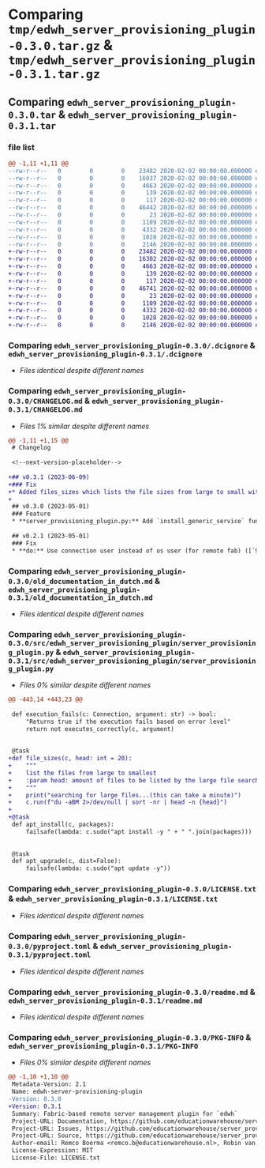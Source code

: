 # Comparing `tmp/edwh_server_provisioning_plugin-0.3.0.tar.gz` & `tmp/edwh_server_provisioning_plugin-0.3.1.tar.gz`

## Comparing `edwh_server_provisioning_plugin-0.3.0.tar` & `edwh_server_provisioning_plugin-0.3.1.tar`

### file list

```diff
@@ -1,11 +1,11 @@
--rw-r--r--   0        0        0    23482 2020-02-02 00:00:00.000000 edwh_server_provisioning_plugin-0.3.0/.dcignore
--rw-r--r--   0        0        0    16037 2020-02-02 00:00:00.000000 edwh_server_provisioning_plugin-0.3.0/CHANGELOG.md
--rw-r--r--   0        0        0     4663 2020-02-02 00:00:00.000000 edwh_server_provisioning_plugin-0.3.0/old_documentation_in_dutch.md
--rw-r--r--   0        0        0      139 2020-02-02 00:00:00.000000 edwh_server_provisioning_plugin-0.3.0/src/edwh_server_provisioning_plugin/__about__.py
--rw-r--r--   0        0        0      117 2020-02-02 00:00:00.000000 edwh_server_provisioning_plugin-0.3.0/src/edwh_server_provisioning_plugin/__init__.py
--rw-r--r--   0        0        0    46442 2020-02-02 00:00:00.000000 edwh_server_provisioning_plugin-0.3.0/src/edwh_server_provisioning_plugin/server_provisioning_plugin.py
--rw-r--r--   0        0        0       23 2020-02-02 00:00:00.000000 edwh_server_provisioning_plugin-0.3.0/.gitignore
--rw-r--r--   0        0        0     1109 2020-02-02 00:00:00.000000 edwh_server_provisioning_plugin-0.3.0/LICENSE.txt
--rw-r--r--   0        0        0     4332 2020-02-02 00:00:00.000000 edwh_server_provisioning_plugin-0.3.0/pyproject.toml
--rw-r--r--   0        0        0     1028 2020-02-02 00:00:00.000000 edwh_server_provisioning_plugin-0.3.0/readme.md
--rw-r--r--   0        0        0     2146 2020-02-02 00:00:00.000000 edwh_server_provisioning_plugin-0.3.0/PKG-INFO
+-rw-r--r--   0        0        0    23482 2020-02-02 00:00:00.000000 edwh_server_provisioning_plugin-0.3.1/.dcignore
+-rw-r--r--   0        0        0    16302 2020-02-02 00:00:00.000000 edwh_server_provisioning_plugin-0.3.1/CHANGELOG.md
+-rw-r--r--   0        0        0     4663 2020-02-02 00:00:00.000000 edwh_server_provisioning_plugin-0.3.1/old_documentation_in_dutch.md
+-rw-r--r--   0        0        0      139 2020-02-02 00:00:00.000000 edwh_server_provisioning_plugin-0.3.1/src/edwh_server_provisioning_plugin/__about__.py
+-rw-r--r--   0        0        0      117 2020-02-02 00:00:00.000000 edwh_server_provisioning_plugin-0.3.1/src/edwh_server_provisioning_plugin/__init__.py
+-rw-r--r--   0        0        0    46741 2020-02-02 00:00:00.000000 edwh_server_provisioning_plugin-0.3.1/src/edwh_server_provisioning_plugin/server_provisioning_plugin.py
+-rw-r--r--   0        0        0       23 2020-02-02 00:00:00.000000 edwh_server_provisioning_plugin-0.3.1/.gitignore
+-rw-r--r--   0        0        0     1109 2020-02-02 00:00:00.000000 edwh_server_provisioning_plugin-0.3.1/LICENSE.txt
+-rw-r--r--   0        0        0     4332 2020-02-02 00:00:00.000000 edwh_server_provisioning_plugin-0.3.1/pyproject.toml
+-rw-r--r--   0        0        0     1028 2020-02-02 00:00:00.000000 edwh_server_provisioning_plugin-0.3.1/readme.md
+-rw-r--r--   0        0        0     2146 2020-02-02 00:00:00.000000 edwh_server_provisioning_plugin-0.3.1/PKG-INFO
```

### Comparing `edwh_server_provisioning_plugin-0.3.0/.dcignore` & `edwh_server_provisioning_plugin-0.3.1/.dcignore`

 * *Files identical despite different names*

### Comparing `edwh_server_provisioning_plugin-0.3.0/CHANGELOG.md` & `edwh_server_provisioning_plugin-0.3.1/CHANGELOG.md`

 * *Files 1% similar despite different names*

```diff
@@ -1,11 +1,15 @@
 # Changelog
 
 <!--next-version-placeholder-->
 
+## v0.3.1 (2023-06-09)
+### Fix
+* Added files_sizes which lists the file sizes from large to small with given head(amount of file to be listed) ([`d323b29`](https://github.com/educationwarehouse/server_provisioning/commit/d323b29f5a6ff9ed614f649ae82313846d6c7fd2))
+
 ## v0.3.0 (2023-05-01)
 ### Feature
 * **server_provisioning_plugin.py:** Add `install_generic_service` function to clone a generic-service repository without running `edwh setup` ([`c01f928`](https://github.com/educationwarehouse/server_provisioning/commit/c01f928634deb656dd58260f79ded41882e84749))
 
 ## v0.2.1 (2023-05-01)
 ### Fix
 * **do:** Use connection user instead of os user (for remote fab) ([`9b8de23`](https://github.com/educationwarehouse/server_provisioning/commit/9b8de238069c2f3f21097a608666788e67655b9a))
```

### Comparing `edwh_server_provisioning_plugin-0.3.0/old_documentation_in_dutch.md` & `edwh_server_provisioning_plugin-0.3.1/old_documentation_in_dutch.md`

 * *Files identical despite different names*

### Comparing `edwh_server_provisioning_plugin-0.3.0/src/edwh_server_provisioning_plugin/server_provisioning_plugin.py` & `edwh_server_provisioning_plugin-0.3.1/src/edwh_server_provisioning_plugin/server_provisioning_plugin.py`

 * *Files 0% similar despite different names*

```diff
@@ -443,14 +443,23 @@
 
 def execution_fails(c: Connection, argument: str) -> bool:
     "Returns true if the execution fails based on error level"
     return not executes_correctly(c, argument)
 
 
 @task
+def file_sizes(c, head: int = 20):
+    """
+    list the files from large to smallest
+    :param head: amount of files to be listed by the large file search
+    """
+    print("searching for large files...(this can take a minute)")
+    c.run(f"du -aBM 2>/dev/null | sort -nr | head -n {head}")
+
+@task
 def apt_install(c, packages):
     failsafe(lambda: c.sudo("apt install -y " + " ".join(packages)))
 
 
 @task
 def apt_upgrade(c, dist=False):
     failsafe(lambda: c.sudo("apt update -y"))
```

### Comparing `edwh_server_provisioning_plugin-0.3.0/LICENSE.txt` & `edwh_server_provisioning_plugin-0.3.1/LICENSE.txt`

 * *Files identical despite different names*

### Comparing `edwh_server_provisioning_plugin-0.3.0/pyproject.toml` & `edwh_server_provisioning_plugin-0.3.1/pyproject.toml`

 * *Files identical despite different names*

### Comparing `edwh_server_provisioning_plugin-0.3.0/readme.md` & `edwh_server_provisioning_plugin-0.3.1/readme.md`

 * *Files identical despite different names*

### Comparing `edwh_server_provisioning_plugin-0.3.0/PKG-INFO` & `edwh_server_provisioning_plugin-0.3.1/PKG-INFO`

 * *Files 0% similar despite different names*

```diff
@@ -1,10 +1,10 @@
 Metadata-Version: 2.1
 Name: edwh-server-provisioning-plugin
-Version: 0.3.0
+Version: 0.3.1
 Summary: Fabric-based remote server management plugin for `edwh`
 Project-URL: Documentation, https://github.com/educationwarehouse/server_provisioning#readme
 Project-URL: Issues, https://github.com/educationwarehouse/server_provisioning/issues
 Project-URL: Source, https://github.com/educationwarehouse/server_provisioning
 Author-email: Remco Boerma <remco.b@educationwarehouse.nl>, Robin van der Noord <robin.vdn@educationwarehouse.nl>
 License-Expression: MIT
 License-File: LICENSE.txt
```

